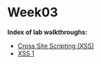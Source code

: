 # Week03
**Index of lab walkthroughs:**

* [Cross Site Scripting (XSS)]
* [XSS 1]

[Cross Site Scripting (XSS)]: https://github.com/colton-gabertan/SecurityShepherdLabs/blob/Cross-Site-Scripting/README.md
[XSS 1]: https://github.com/colton-gabertan/SecurityShepherdLabs/blob/XSS-1/README.md
